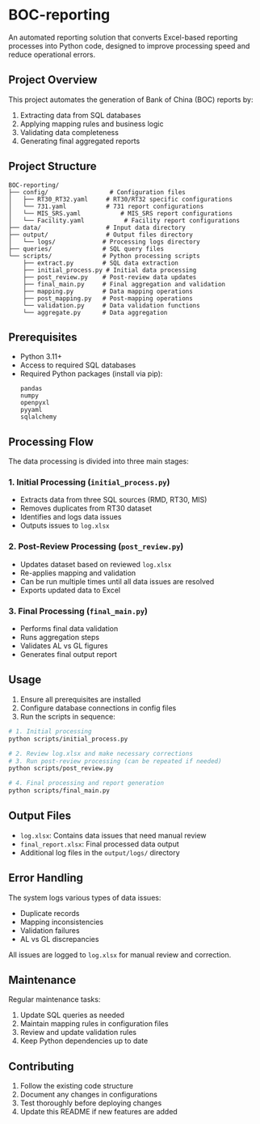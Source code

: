 # BOC-reporting

An automated reporting solution that converts Excel-based reporting processes into Python code, designed to improve processing speed and reduce operational errors.

## Project Overview

This project automates the generation of Bank of China (BOC) reports by:
1. Extracting data from SQL databases
2. Applying mapping rules and business logic
3. Validating data completeness
4. Generating final aggregated reports

## Project Structure

```
BOC-reporting/
├── config/                 # Configuration files
│   ├── RT30_RT32.yaml     # RT30/RT32 specific configurations
│   └── 731.yaml           # 731 report configurations
│   └── MIS_SRS.yaml           # MIS_SRS report configurations
│   └── Facility.yaml           # Facility report configurations
├── data/                  # Input data directory
├── output/                # Output files directory
│   └── logs/             # Processing logs directory
├── queries/              # SQL query files
└── scripts/              # Python processing scripts
    ├── extract.py        # SQL data extraction
    ├── initial_process.py # Initial data processing
    ├── post_review.py    # Post-review data updates
    ├── final_main.py     # Final aggregation and validation
    ├── mapping.py        # Data mapping operations
    ├── post_mapping.py   # Post-mapping operations
    └── validation.py     # Data validation functions
    └── aggregate.py      # Data aggregation
```

## Prerequisites

- Python 3.11+
- Access to required SQL databases
- Required Python packages (install via pip):
  ```
  pandas
  numpy
  openpyxl
  pyyaml
  sqlalchemy
  ```

## Processing Flow

The data processing is divided into three main stages:

### 1. Initial Processing (`initial_process.py`)
- Extracts data from three SQL sources (RMD, RT30, MIS)
- Removes duplicates from RT30 dataset
- Identifies and logs data issues
- Outputs issues to `log.xlsx`

### 2. Post-Review Processing (`post_review.py`)
- Updates dataset based on reviewed `log.xlsx`
- Re-applies mapping and validation
- Can be run multiple times until all data issues are resolved
- Exports updated data to Excel

### 3. Final Processing (`final_main.py`)
- Performs final data validation
- Runs aggregation steps
- Validates AL vs GL figures
- Generates final output report

## Usage

1. Ensure all prerequisites are installed
2. Configure database connections in config files
3. Run the scripts in sequence:

```bash
# 1. Initial processing
python scripts/initial_process.py

# 2. Review log.xlsx and make necessary corrections
# 3. Run post-review processing (can be repeated if needed)
python scripts/post_review.py

# 4. Final processing and report generation
python scripts/final_main.py
```

## Output Files

- `log.xlsx`: Contains data issues that need manual review
- `final_report.xlsx`: Final processed data output
- Additional log files in the `output/logs/` directory

## Error Handling

The system logs various types of data issues:
- Duplicate records
- Mapping inconsistencies
- Validation failures
- AL vs GL discrepancies

All issues are logged to `log.xlsx` for manual review and correction.

## Maintenance

Regular maintenance tasks:
1. Update SQL queries as needed
2. Maintain mapping rules in configuration files
3. Review and update validation rules
4. Keep Python dependencies up to date

## Contributing

1. Follow the existing code structure
2. Document any changes in configurations
3. Test thoroughly before deploying changes
4. Update this README if new features are added